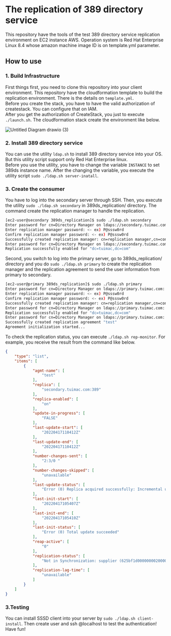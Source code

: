 # The replication of 389 directory service
This repository have the tools of the test 389 directory service replication environment on EC2 instance AWS.
Operation system is Red Hat Enterprise Linux 8.4 whose amazon machine image ID is on template.yml parameter.

## How to use
### 1. Build Infrastructure
First things first, you need to clone this repository into your client environment. This repository have the cloudformation template to build the replication environment. There is the details on `template.yml`.<br/>
Before you create the stack, you have to have the valid authorization of createstack. You can configure that on IAM.<br/>
After you get the authorization of CreateStack, you just to execute `./launch.sh`.
The cloudformation stack create the environment like below.

![Untitled Diagram drawio (3)](https://user-images.githubusercontent.com/18078024/163709454-0a81ca16-f14b-47fa-8d38-4797dbc21a8a.png)

### 2. Install 389 directory service
You can use the utility `ldap.sh` to install 389 directory service into your OS. But this utility script support only Red Hat Enterprise linux.<br/>
Before you use the utility, you have to change the variable `INSTANCE` to set 389ds instance name.
After the changing the variable, you execute the utility script `sudo ./ldap.sh server-inatall`.

### 3. Create the consumer
You have to log into the secondary server through SSH. Then, you execute the utility `sudo ./ldap.sh secondary` in 389ds_replication/ directory. The command create the replication manager to handle the replication.<br/>
```bash
[ec2-user@secondary 389ds_replication]$ sudo ./ldap.sh secondary
Enter password for cn=Directory Manager on ldaps://secondary.tuimac.com: <- ex) P@sssw0rd
Enter replication manager password: <- ex) P@sssw0rd
Confirm replication manager password: <- ex) P@sssw0rd 
Successfully created replication manager: cn=replication manager,cn=config
Enter password for cn=Directory Manager on ldaps://secondary.tuimac.com: <- ex) P@sssw0rd
Replication successfully enabled for "dc=tuimac,dc=com"
```
Second, you switch to log into the primary server, go to 389ds_replication/ directory and you do `sudo ./ldap.sh primary` to create the replication manager and the replication agreement to send the user information from primary to secondary.<br/>
```bash
[ec2-user@primary 389ds_replication]$ sudo ./ldap.sh primary
Enter password for cn=Directory Manager on ldaps://primary.tuimac.com: <- ex) P@sssw0rd
Enter replication manager password: <- ex) P@sssw0rd
Confirm replication manager password: <- ex) P@sssw0rd
Successfully created replication manager: cn=replication manager,cn=config
Enter password for cn=Directory Manager on ldaps://primary.tuimac.com: <- ex) P@sssw0rd
Replication successfully enabled for "dc=tuimac,dc=com"
Enter password for cn=Directory Manager on ldaps://primary.tuimac.com: <- ex) P@sssw0rd
Successfully created replication agreement "test"
Agreement initialization started...

```
To check the replication status, you can execute `./ldap.sh rep-monitor`. For example, you receive the result from the command like below.<br/>
```json
{
    "type": "list",
    "items": [
        {
            "agmt-name": [
                "test"
            ],
            "replica": [
                "secondary.tuimac.com:389"
            ],
            "replica-enabled": [
                "on"
            ],
            "update-in-progress": [
                "FALSE"
            ],
            "last-update-start": [
                "20220417110412Z"
            ],
            "last-update-end": [
                "20220417110412Z"
            ],
            "number-changes-sent": [
                "2:3/0 "
            ],
            "number-changes-skipped": [
                "unavailable"
            ],
            "last-update-status": [
                "Error (0) Replica acquired successfully: Incremental update succeeded"
            ],
            "last-init-start": [
                "20220417105407Z"
            ],
            "last-init-end": [
                "20220417105410Z"
            ],
            "last-init-status": [
                "Error (0) Total update succeeded"
            ],
            "reap-active": [
                "0"
            ],
            "replication-status": [
                "Not in Synchronization: supplier (625bf1d0000000020000) consumer (Unavailable) State (green) Reason (error (0) replica acquired successfully: incremental update succeeded)"
            ],
            "replication-lag-time": [
                "unavailable"
            ]
        }
    ]
}
```

### 3.Testing
You can install SSSD client into your server by `sudo ./ldap.sh client-install`. Then create user and ssh <The user>@localhost to test the authentication! Have fun!
